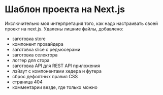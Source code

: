 # Шаблон проекта на Next.js

Икслючительно моя интерпретация того, как надо настраивать своей проект на next.js. Удалены лишние файлы, добавлено:
 - заготовка store
 - компонент провайдера
 - заготовка slice с редьюсерами
 - заготовка селектора
 - логгер для стора
 - заготовка API для REST API приложения
 - лэйаут с компонентами хедера и футера
 - сброс дефолтных правил СSS
 - страница 404
 - комментарии везде, где только можно
